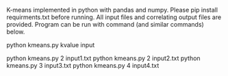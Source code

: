 K-means implemented in python with pandas and numpy. Please pip install requirments.txt before running. All input files and correlating output files are provided. Program can be run with command (and similar commands) below. 


python kmeans.py kvalue input 

python kmeans.py 2 input1.txt
python kmeans.py 2 input2.txt
python kmeans.py 3 input3.txt
python kmeans.py 4 input4.txt